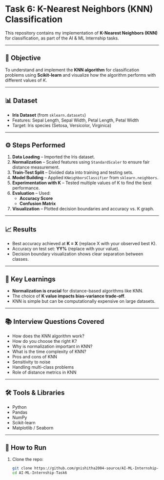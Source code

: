 # Task 6: K-Nearest Neighbors (KNN) Classification  

This repository contains my implementation of **K-Nearest Neighbors (KNN)** for classification, as part of the AI & ML Internship tasks.  

---

## 📌 Objective
To understand and implement the **KNN algorithm** for classification problems using **Scikit-learn** and visualize how the algorithm performs with different values of *K*.  

---

## 📊 Dataset
- **Iris Dataset** (from `sklearn.datasets`)  
- Features: Sepal Length, Sepal Width, Petal Length, Petal Width  
- Target: Iris species (Setosa, Versicolor, Virginica)  

---

## ⚙️ Steps Performed
1. **Data Loading** – Imported the Iris dataset.  
2. **Normalization** – Scaled features using `StandardScaler` to ensure fair distance measurement.  
3. **Train-Test Split** – Divided data into training and testing sets.  
4. **Model Building** – Applied `KNeighborsClassifier` from `sklearn.neighbors`.  
5. **Experimentation with K** – Tested multiple values of K to find the best performance.  
6. **Evaluation** – Used:
   - **Accuracy Score**  
   - **Confusion Matrix**  
7. **Visualization** – Plotted decision boundaries and accuracy vs. K graph.  

---

## 📈 Results
- Best accuracy achieved at **K = X** (replace X with your observed best K).  
- Accuracy on test set: **YY%** (replace with your value).  
- Decision boundary visualization shows clear separation between classes.  

---

## 📌 Key Learnings
- **Normalization is crucial** for distance-based algorithms like KNN.  
- The choice of **K value impacts bias-variance trade-off**.  
- KNN is simple but can be computationally expensive on large datasets.  

---

## 📚 Interview Questions Covered
- How does the KNN algorithm work?  
- How do you choose the right K?  
- Why is normalization important in KNN?  
- What is the time complexity of KNN?  
- Pros and cons of KNN  
- Sensitivity to noise  
- Handling multi-class problems  
- Role of distance metrics in KNN  

---

## 🛠 Tools & Libraries
- Python  
- Pandas  
- NumPy  
- Scikit-learn  
- Matplotlib / Seaborn  

---

## 🚀 How to Run
1. Clone the repo:  
   ```bash
   git clone https://github.com/gnishitha2004-source/AI-ML-Internship-Task6.git
   cd AI-ML-Internship-Task6
